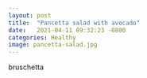 ```yaml
---
layout: post
title:  "Pancetta salad with avocado"
date:   2021-04-11 09:32:23 -0800
categories: Healthy
image: pancetta-salad.jpg
---
```

bruschetta